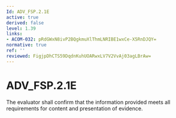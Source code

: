 ```yaml
---
Id: ADV_FSP.2.1E
active: true
derived: false
level: 1.39
links:
- ACOM-032: pRdGWxN8ivP2BQgkmuXlThmLNRIBE1wxCe-X5RnDJQY=
normative: true
ref: ''
reviewed: FigjpDhCTS59DqdnKuhUOARwxLV7V2VvAj03agLBrAw=
---
```


# ADV_FSP.2.1E

The evaluator shall confirm that the information provided meets all requirements for content and presentation of evidence.
